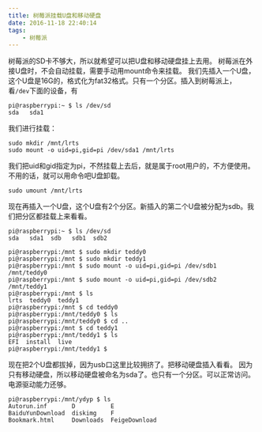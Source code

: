```yaml
---
title: 树莓派挂载U盘和移动硬盘
date: 2016-11-18 22:40:14
tags:
	- 树莓派
---
```

树莓派的SD卡不够大，所以就希望可以把U盘和移动硬盘挂上去用。
树莓派在外接U盘时，不会自动挂载，需要手动用mount命令来挂载。
我们先插入一个U盘，这个U盘是16G的，格式化为fat32格式。只有一个分区。插入到树莓派上，看`/dev`下面的设备，有
```
pi@raspberrypi:~ $ ls /dev/sd
sda   sda1  
```
我们进行挂载：
```
sudo mkdir /mnt/lrts
sudo mount -o uid=pi,gid=pi /dev/sda1 /mnt/lrts
```
我们把uid和gid指定为pi，不然挂载上去后，就是属于root用户的，不方便使用。
不用的话，就可以用命令吧U盘卸载。
```
sudo umount /mnt/lrts
```
现在再插入一个U盘，这个U盘有2个分区。新插入的第二个U盘被分配为sdb。我们把分区都挂载上来看看。
```
pi@raspberrypi:~ $ ls /dev/sd
sda   sda1  sdb   sdb1  sdb2  

pi@raspberrypi:/mnt $ sudo mkdir teddy0
pi@raspberrypi:/mnt $ sudo mkdir teddy1
pi@raspberrypi:/mnt $ sudo mount -o uid=pi,gid=pi /dev/sdb1 /mnt/teddy0
pi@raspberrypi:/mnt $ sudo mount -o uid=pi,gid=pi /dev/sdb2 /mnt/teddy1
pi@raspberrypi:/mnt $ ls
lrts  teddy0  teddy1
pi@raspberrypi:/mnt $ cd teddy0
pi@raspberrypi:/mnt/teddy0 $ ls
pi@raspberrypi:/mnt/teddy0 $ cd ..
pi@raspberrypi:/mnt $ cd teddy1
pi@raspberrypi:/mnt/teddy1 $ ls
EFI  install  live
pi@raspberrypi:/mnt/teddy1 $ 
```
现在把2个U盘都拔掉，因为usb口这里比较拥挤了。把移动硬盘插入看看。
因为只有移动硬盘，所以移动硬盘被命名为sda了。也只有一个分区。可以正常访问。电源驱动能力还够。
```
pi@raspberrypi:/mnt/ydyp $ ls
Autorun.inf       D          E            
BaiduYunDownload  diskimg    F            
Bookmark.html     Downloads  FeigeDownload
```







